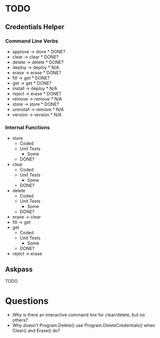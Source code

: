 # TODO
## Credentials Helper
### Command Line Verbs
* approve -> store
        * DONE?
* clear -> clear
        * DONE?
* delete -> delete
        * DONE?
* deploy -> deploy
        * N/A
* erase -> erase
        * DONE?
* fill -> get
        * DONE?
* get -> get
        * DONE?
* install -> deploy
        * N/A
* reject -> erase
        * DONE?
* remove -> remove
        * N/A
* store -> store
        * DONE?
* uninstall -> remove
        * N/A
* version -> version
        * N/A

### Internal Functions

* store
    * Coded
    * Unit Tests
        * Some
    * DONE?
* clear
    * Coded
    * Unit Tests
        * Some
    * DONE?
* delete
    * Coded
    * Unit Tests
        * Some
    * DONE?
* erase -> clear
* fill -> get
* get
    * Coded
    * Unit Tests
        * Some
    * DONE?
* reject -> erase

## Askpass
TODO

# Questions
* Why is there an interactive command line for clear/delete, but no others?
* Why doesn't Program.Delete() use Program.DeleteCredentials() when Clear() and Erase() do?